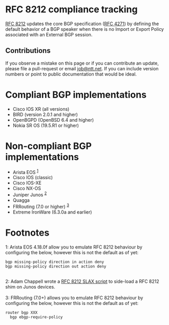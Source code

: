 # RFC 8212 compliance tracking

[RFC 8212](https://tools.ietf.org/html/rfc8212) updates the core BGP
specification ([RFC 4271](https://tools.ietf.org/html/rfc4271)) by defining the
default behavior of a BGP speaker when there is no Import or Export Policy
associated with an External BGP session.

## Contributions

If you observe a mistake on this page or if you can contribute an update, please file a pull-request or email job@ntt.net. If you can include version numbers or point to public documentation that would be ideal.

# Compliant BGP implementations

* Cisco IOS XR (all versions)
* BIRD (version 2.0.1 and higher)
* OpenBGPD (OpenBSD 6.4 and higher)
* Nokia SR OS (19.5.R1 or higher)

# Non-compliant BGP implementations

* Arista EOS <sup>[1](#fn1)</sup>
* Cisco IOS (classic)
* Cisco IOS-XE
* Cisco NX-OS
* Juniper Junos <sup>[2](#fn2)</sup>
* Quagga
* FRRouting (7.0 or higher) <sup>[3](#fn3)</sup>
* Extreme IronWare (6.3.0a and earlier)

# Footnotes

<a name="fn1">1</a>: Arista EOS 4.18.0f allow you to emulate RFC 8212 behaviour by configuring the below, however this is not the default as of yet:
```
bgp missing-policy direction in action deny
bgp missing-policy direction out action deny
```
<br />
<a name="fn2">2</a>: Adam Chappell wrote a <a href="https://github.com/packetsource/rfc8212-junos">RFC 8212 SLAX script</a> to side-load a RFC 8212 shim on Junos devices.<br />
<br />
<a name="fn3">3</a>: FRRouting (7.0+) allows you to emulate RFC 8212 behaviour by configuring the below, however this is not the default as of yet:

```
router bgp XXX
  bgp ebgp-require-policy
```

